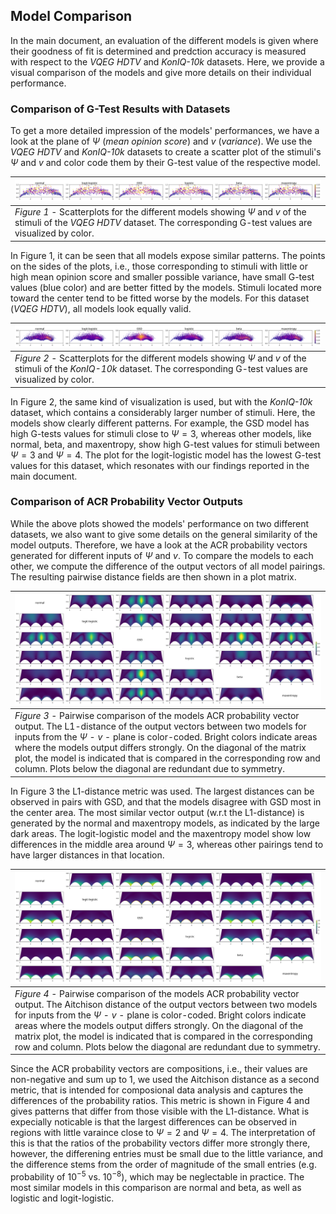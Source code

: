 ## Model Comparison
In the main document, an evaluation of the different models is given where their goodness of fit is determined and predction accuracy is measured with respect to the *VQEG HDTV* and *KonIQ-10k* datasets.
Here, we provide a visual comparison of the models and give more details on their individual performance.

### Comparison of G-Test Results with Datasets
To get a more detailed impression of the models' performances, we have a look at the plane of $\Psi$ (*mean opinion score*) and $v$  (*variance*).
We use the *VQEG HDTV* and *KonIQ-10k* datasets to create a scatter plot of the stimuli's $\Psi$ and $v$ and color code them by their G-test value of the respective model.

| ![G-test results on VQEG dataset](figures/row_gtest-vqeg.svg) |
| --- |
| *Figure 1* - Scatterplots for the different models showing $\Psi$ and $v$ of the stimuli of the *VQEG HDTV* dataset. The corresponding G-test values are visualized by color. |

In Figure 1, it can be seen that all models expose similar patterns. 
The points on the sides of the plots, i.e., those corresponding to stimuli with little or high mean opinion score and smaller possible variance, have small G-test values (blue color) and are better fitted by the models.
Stimuli located more toward the center tend to be fitted worse by the models.
For this dataset (*VQEG HDTV*), all models look equally valid.

| ![G-test results on KONIQ dataset](figures/row_gtest-koniq.svg) |
| --- |
| *Figure 2* - Scatterplots for the different models showing $\Psi$ and $v$ of the stimuli of the *KonIQ-10k* dataset. The corresponding G-test values are visualized by color. |

In Figure 2, the same kind of visualization is used, but with the *KonIQ-10k* dataset, which contains a considerably larger number of stimuli.
Here, the models show clearly different patterns.
For example, the GSD model has high G-tests values for stimuli close to $\Psi=3$, whereas other models, like normal, beta, and maxentropy, show high G-test values for stimuli between $\Psi=3$ and $\Psi=4$.
The plot for the logit-logistic model has the lowest G-test values for this dataset, which resonates with our findings reported in the main document. 


### Comparison of ACR Probability Vector Outputs
While the above plots showed the models' performance on two different datasets, we also want to give some details on the general similarity of the model outputs.
Therefore, we have a look at the ACR probability vectors generated for different inputs of $\Psi$ and $v$.
To compare the models to each other, we compute the difference of the output vectors of all model pairings.
The resulting pairwise distance fields are then shown in a plot matrix. 

| ![L1-distances of ACR outputs](figures/matrix_l1dist.svg) |
| --- |
| *Figure 3* - Pairwise comparison of the models ACR probability vector output. The L1-distance of the output vectors between two models for inputs from the $\Psi$ - $v$ - plane is color-coded. Bright colors indicate areas where the models output differs strongly. On the diagonal of the matrix plot, the model is indicated that is compared in the corresponding row and column. Plots below the diagonal are redundant due to symmetry. | 

In Figure 3 the L1-distance metric was used.
The largest distances can be observed in pairs with GSD, and that the models disagree with GSD most in the center area.
The most similar vector output (w.r.t the L1-distance) is generated by the normal and maxentropy models, as indicated by the large dark areas.
The logit-logistic model and the maxentropy model show low differences in the middle area around $\Psi=3$, whereas other pairings tend to have larger distances in that location.

| ![Aitchison distances of ACR outputs](figures/matrix_aitchison.svg) |
| --- |
| *Figure 4* - Pairwise comparison of the models ACR probability vector output. The Aitchison distance of the output vectors between two models for inputs from the $\Psi$ - $v$ - plane is color-coded. Bright colors indicate areas where the models output differs strongly. On the diagonal of the matrix plot, the model is indicated that is compared in the corresponding row and column. Plots below the diagonal are redundant due to symmetry. |

Since the ACR probability vectors are compositions, i.e., their values are non-negative and sum up to $1$, we used the Aitchison distance as a second metric, that is intended for composional data analysis and captures the differences of the probability ratios.
This metric is shown in Figure 4 and gives patterns that differ from those visible with the L1-distance.
What is expecially noticable is that the largest differences can be observed in regions with little varaince close to $\Psi=2$ and $\Psi=4$.
The interpretation of this is that the ratios of the probability vectors differ more strongly there, however, the differening entries must be small due to the little variance, and the difference stems from the order of magnitude of the small entries (e.g. probability of $10^{-5}$ vs. $10^{-8}$), which may be neglectable in practice.
The most similar models in this comparison are normal and beta, as well as logistic and logit-logistic.



